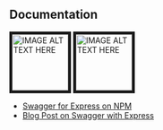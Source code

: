 ## Documentation

<div>
<a href="http://www.youtube.com/watch?feature=player_embedded&v=S8kmHtQeflo
      " target="_blank"><img src="http://img.youtube.com/vi/S8kmHtQeflo/0.jpg" 
      alt="IMAGE ALT TEXT HERE" width="100" height="100" border="5" /></a>
<a href="http://www.youtube.com/watch?feature=player_embedded&v=apouPYPh_as
      " target="_blank"><img src="http://img.youtube.com/vi/apouPYPh_as/0.jpg" 
      alt="IMAGE ALT TEXT HERE" width="100" height="100" border="5" /></a>
</div>

- [Swagger for Express on NPM](https://www.npmjs.com/package/swagger-ui-express)
- [Blog Post on Swagger with Express](https://blog.logrocket.com/documenting-express-js-api-swagger/)
